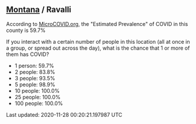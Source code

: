 
## [Montana](/united-states/montana) / Ravalli

According to [MicroCOVID.org](http://microcovid.org),
the "Estimated Prevalence" of COVID in this county is 59.7%

If you interact with a certain number of people in this location
(all at once in a group, or spread out across the day), what is the chance that
1 or more of them has COVID?

- 1 person: 59.7%
- 2 people: 83.8%
- 3 people: 93.5%
- 5 people: 98.9%
- 10 people: 100.0%
- 25 people: 100.0%
- 100 people: 100.0%

Last updated: 2020-11-28 00:20:21.197987 UTC
